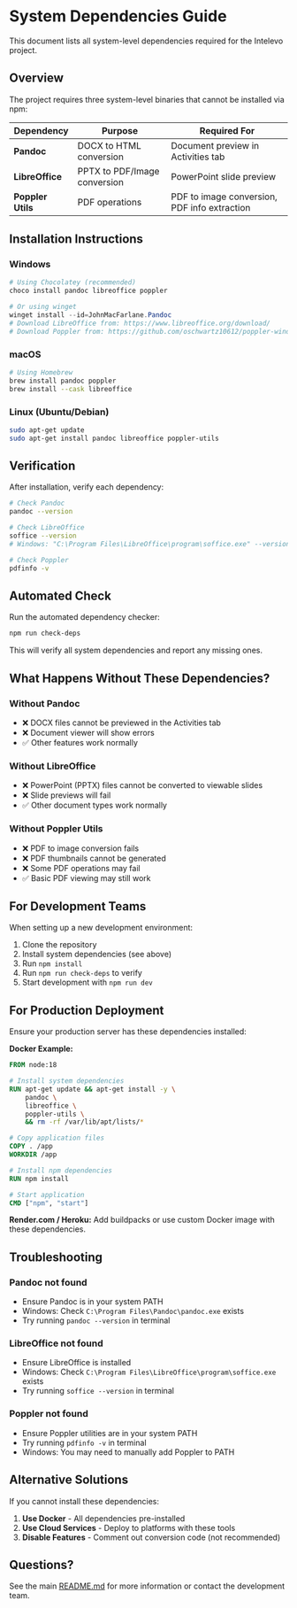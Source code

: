 # System Dependencies Guide

This document lists all system-level dependencies required for the Intelevo project.

## Overview

The project requires three system-level binaries that cannot be installed via npm:

| Dependency | Purpose | Required For |
|------------|---------|--------------|
| **Pandoc** | DOCX to HTML conversion | Document preview in Activities tab |
| **LibreOffice** | PPTX to PDF/Image conversion | PowerPoint slide preview |
| **Poppler Utils** | PDF operations | PDF to image conversion, PDF info extraction |

## Installation Instructions

### Windows

```powershell
# Using Chocolatey (recommended)
choco install pandoc libreoffice poppler

# Or using winget
winget install --id=JohnMacFarlane.Pandoc
# Download LibreOffice from: https://www.libreoffice.org/download/
# Download Poppler from: https://github.com/oschwartz10612/poppler-windows/releases/
```

### macOS

```bash
# Using Homebrew
brew install pandoc poppler
brew install --cask libreoffice
```

### Linux (Ubuntu/Debian)

```bash
sudo apt-get update
sudo apt-get install pandoc libreoffice poppler-utils
```

## Verification

After installation, verify each dependency:

```bash
# Check Pandoc
pandoc --version

# Check LibreOffice
soffice --version
# Windows: "C:\Program Files\LibreOffice\program\soffice.exe" --version

# Check Poppler
pdfinfo -v
```

## Automated Check

Run the automated dependency checker:

```bash
npm run check-deps
```

This will verify all system dependencies and report any missing ones.

## What Happens Without These Dependencies?

### Without Pandoc
- ❌ DOCX files cannot be previewed in the Activities tab
- ❌ Document viewer will show errors
- ✅ Other features work normally

### Without LibreOffice
- ❌ PowerPoint (PPTX) files cannot be converted to viewable slides
- ❌ Slide previews will fail
- ✅ Other document types work normally

### Without Poppler Utils
- ❌ PDF to image conversion fails
- ❌ PDF thumbnails cannot be generated
- ❌ Some PDF operations may fail
- ✅ Basic PDF viewing may still work

## For Development Teams

When setting up a new development environment:

1. Clone the repository
2. Install system dependencies (see above)
3. Run `npm install`
4. Run `npm run check-deps` to verify
5. Start development with `npm run dev`

## For Production Deployment

Ensure your production server has these dependencies installed:

**Docker Example:**
```dockerfile
FROM node:18

# Install system dependencies
RUN apt-get update && apt-get install -y \
    pandoc \
    libreoffice \
    poppler-utils \
    && rm -rf /var/lib/apt/lists/*

# Copy application files
COPY . /app
WORKDIR /app

# Install npm dependencies
RUN npm install

# Start application
CMD ["npm", "start"]
```

**Render.com / Heroku:**
Add buildpacks or use custom Docker image with these dependencies.

## Troubleshooting

### Pandoc not found
- Ensure Pandoc is in your system PATH
- Windows: Check `C:\Program Files\Pandoc\pandoc.exe` exists
- Try running `pandoc --version` in terminal

### LibreOffice not found
- Ensure LibreOffice is installed
- Windows: Check `C:\Program Files\LibreOffice\program\soffice.exe` exists
- Try running `soffice --version` in terminal

### Poppler not found
- Ensure Poppler utilities are in your system PATH
- Try running `pdfinfo -v` in terminal
- Windows: You may need to manually add Poppler to PATH

## Alternative Solutions

If you cannot install these dependencies:

1. **Use Docker** - All dependencies pre-installed
2. **Use Cloud Services** - Deploy to platforms with these tools
3. **Disable Features** - Comment out conversion code (not recommended)

## Questions?

See the main [README.md](./README.md) for more information or contact the development team.
